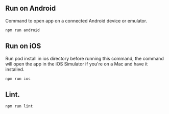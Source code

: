 ## Run on Android

Command to open app on a connected Android device or emulator.

```bash
npm run android
```

## Run on iOS

Run pod install in ios directory before running this command, the command will open the app in the iOS Simulator if you're on a Mac and have it installed.

```bash
npm run ios
```

## Lint.

```python
npm run lint
```
